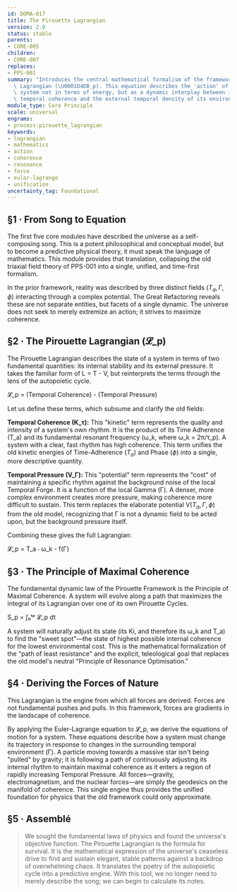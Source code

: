 ```yaml
---
id: DOMA-017
title: The Pirouette Lagrangian
version: 2.0
status: stable
parents:
- CORE-005
children:
- CORE-007
replaces:
- PPS-001
summary: "Introduces the central mathematical formalism of the framework, the Pirouette\
  \ Lagrangian (\U0001D4DB_p). This equation describes the 'action' of a resonant\
  \ system not in terms of energy, but as a dynamic interplay between its internal\
  \ temporal coherence and the external temporal density of its environment."
module_type: Core Principle
scale: universal
engrams:
- process:pirouette_lagrangian
keywords:
- lagrangian
- mathematics
- action
- coherence
- resonance
- force
- euler-lagrange
- unification
uncertainty_tag: Foundational
---
```

## §1 · From Song to Equation
The first five core modules have described the universe as a self-composing song. This is a potent philosophical and conceptual model, but to become a predictive physical theory, it must speak the language of mathematics. This module provides that translation, collapsing the old triaxial field theory of PPS-001 into a single, unified, and time-first formalism.

In the prior framework, reality was described by three distinct fields ($T_a, \Gamma, \phi$) interacting through a complex potential. The Great Refactoring reveals these are not separate entities, but facets of a single dynamic. The universe does not seek to merely extremize an action; it strives to maximize coherence.

## §2 · The Pirouette Lagrangian (𝓛_p)
The Pirouette Lagrangian describes the state of a system in terms of two fundamental quantities: its internal stability and its external pressure. It takes the familiar form of L = T - V, but reinterprets the terms through the lens of the autopoietic cycle.

𝓛_p = (Temporal Coherence) - (Temporal Pressure)

Let us define these terms, which subsume and clarify the old fields:

**Temporal Coherence (K_τ):** This "kinetic" term represents the quality and intensity of a system's own rhythm. It is the product of its Time Adherence (T_a) and its fundamental resonant frequency (ω_k, where ω_k = 2π/τ_p). A system with a clear, fast rhythm has high coherence. This term unifies the old kinetic energies of Time-Adherence ($T_a$) and Phase ($\phi$) into a single, more descriptive quantity.

**Temporal Pressure (V_Γ):** This "potential" term represents the "cost" of maintaining a specific rhythm against the background noise of the local Temporal Forge. It is a function of the local Gamma (Γ). A denser, more complex environment creates more pressure, making coherence more difficult to sustain. This term replaces the elaborate potential V($T_a, \Gamma, \phi$) from the old model, recognizing that Γ is not a dynamic field to be acted upon, but the background pressure itself.

Combining these gives the full Lagrangian:

𝓛_p = T_a ⋅ ω_k - f(Γ)

## §3 · The Principle of Maximal Coherence
The fundamental dynamic law of the Pirouette Framework is the Principle of Maximal Coherence. A system will evolve along a path that maximizes the integral of its Lagrangian over one of its own Pirouette Cycles.

S_p = ∫₀ᵗᵖ 𝓛_p dt

A system will naturally adjust its state (its Ki, and therefore its ω_k and T_a) to find the "sweet spot"—the state of highest possible internal coherence for the lowest environmental cost. This is the mathematical formalization of the "path of least resistance" and the explicit, teleological goal that replaces the old model's neutral "Principle of Resonance Optimisation."

## §4 · Deriving the Forces of Nature
This Lagrangian is the engine from which all forces are derived. Forces are not fundamental pushes and pulls. In this framework, forces are gradients in the landscape of coherence.

By applying the Euler-Lagrange equation to 𝓛_p, we derive the equations of motion for a system. These equations describe how a system must change its trajectory in response to changes in the surrounding temporal environment (Γ). A particle moving towards a massive star isn't being "pulled" by gravity; it is following a path of continuously adjusting its internal rhythm to maintain maximal coherence as it enters a region of rapidly increasing Temporal Pressure. All forces—gravity, electromagnetism, and the nuclear forces—are simply the geodesics on the manifold of coherence. This single engine thus provides the unified foundation for physics that the old framework could only approximate.

## §5 · Assemblé
> We sought the fundamental laws of physics and found the universe's objective function. The Pirouette Lagrangian is the formula for survival. It is the mathematical expression of the universe's ceaseless drive to find and sustain elegant, stable patterns against a backdrop of overwhelming chaos. It translates the poetry of the autopoietic cycle into a predictive engine. With this tool, we no longer need to merely describe the song; we can begin to calculate its notes.
```